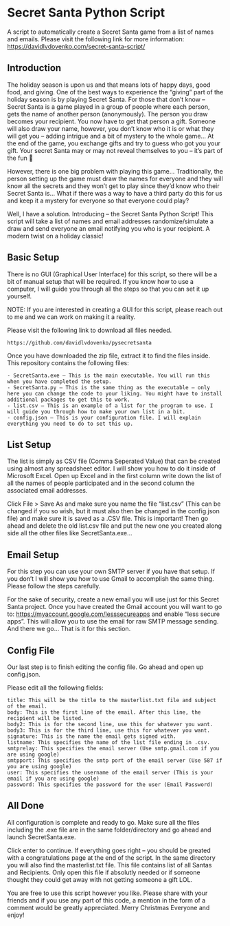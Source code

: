 # Secret Santa Python Script
A script to automatically create a Secret Santa game from a list of names and emails.
Please visit the following link for more information: https://davidlvdovenko.com/secret-santa-script/

## Introduction
The holiday season is upon us and that means lots of happy days, good food, and giving. One of the best ways to experience the “giving” part of the holiday season is by playing Secret Santa. For those that don’t know – Secret Santa is a game played in a group of people where each person, gets the name of another person (anonymously). The person you draw becomes your recipient. You now have to get that person a gift. Someone will also draw your name, however, you don’t know who it is or what they will get you – adding intrigue and a bit of mystery to the whole game… At the end of the game, you exchange gifts and try to guess who got you your gift. Your secret Santa may or may not reveal themselves to you – it’s part of the fun 🙂

However, there is one big problem with playing this game… Traditionally, the person setting up the game must draw the names for everyone and they will know all the secrets and they won’t get to play since they’d know who their Secret Santa is… What if there was a way to have a third party do this for us and keep it a mystery for everyone so that everyone could play?

Well, I have a solution. Introducing – the Secret Santa Python Script! This script will take a list of names and email addresses randomize/simulate a draw and send everyone an email notifying you who is your recipient. A modern twist on a holiday classic!

## Basic Setup
There is no GUI (Graphical User Interface) for this script, so there will be a bit of manual setup that will be required. If you know how to use a computer, I will guide you through all the steps so that you can set it up yourself.

NOTE: If you are interested in creating a GUI for this script, please reach out to me and we can work on making it a reality.

Please visit the following link to download all files needed.

    https://github.com/davidlvdovenko/pysecretsanta

Once you have downloaded the zip file, extract it to find the files inside. This repository contains the following files:

    - SecretSanta.exe – This is the main executable. You will run this when you have completed the setup.
    - SecretSanta.py – This is the same thing as the executable – only here you can change the code to your liking. You might have to install additional packages to get this to work.
    - list.csv – This is an example of a list for the program to use. I will guide you through how to make your own list in a bit.
    - config.json – This is your configuration file. I will explain everything you need to do to set this up.

## List Setup
The list is simply as CSV file (Comma Seperated Value) that can be created using almost any spreadsheet editor. I will show you how to do it inside of Microsoft Excel. Open up Excel and in the first column write down the list of all the names of people participated and in the second column the associated email addresses.

Click File > Save As and make sure you name the file “list.csv” (This can be changed if you so wish, but it must also then be changed in the config.json file) and make sure it is saved as a .CSV file. This is important! Then go ahead and delete the old list.csv file and put the new one you created along side all the other files like SecretSanta.exe…

## Email Setup
For this step you can use your own SMTP server if you have that setup. If you don’t I will show you how to use Gmail to accomplish the same thing. Please follow the steps carefully.

For the sake of security, create a new email you will use just for this Secret Santa project. Once you have created the Gmail account you will want to go to: https://myaccount.google.com/lesssecureapps and enable “less secure apps”. This will allow you to use the email for raw SMTP message sending. And there we go… That is it for this section.

## Config File
Our last step is to finish editing the config file. Go ahead and open up config.json.

Please edit all the following fields:

    title: This will be the title to the masterlist.txt file and subject of the email.
    body: This is the first line of the email. After this line, the recipient will be listed.
    body2: This is for the second line, use this for whatever you want.
    body3: This is for the third line, use this for whatever you want.
    signature: This is the name the email gets signed with.
    listname: This specifies the name of the list file ending in .csv.
    smtprelay: This specifies the email server (Use smtp.gmail.com if you are using google)
    smtpport: This specifies the smtp port of the email server (Use 587 if you are using google)
    user: This specifies the username of the email server (This is your email if you are using google)
    password: This specifies the password for the user (Email Password)

## All Done
All configuration is complete and ready to go. Make sure all the files including the .exe file are in the same folder/directory and go ahead and launch SecretSanta.exe.

Click enter to continue. If everything goes right – you should be greated with a congratulations page at the end of the script. In the same directory you will also find the masterlist.txt file. This file contains list of all Santas and Recipients. Only open this file if absolutly needed or if someone thought they could get away with not getting someone a gift LOL.

You are free to use this script however you like. Please share with your friends and if you use any part of this code, a mention in the form of a comment would be greatly appreciated. Merry Christmas Everyone and enjoy!